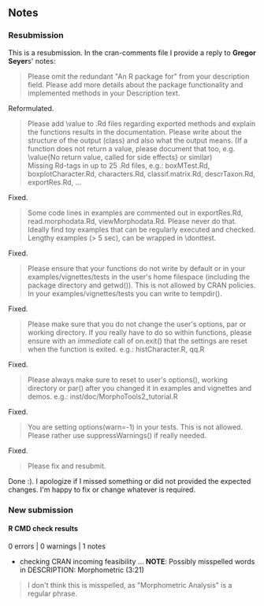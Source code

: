 ## Notes




### Resubmission

This is a resubmission. In the cran-comments file I provide a reply to **Gregor Seyer**s' notes:  



> Please omit the redundant "An R package for" from your description field. 
> Please add more details about the package functionality and implemented methods in your Description text.

Reformulated.

> Please add \\value to .Rd files regarding exported methods and explain the functions results in the documentation. Please write about the structure of the output (class) and also what the output means. (If a function does not return a value, please document that too, e.g. \value{No return value, called for side effects} or similar)  
Missing Rd-tags in up to 25 .Rd files, e.g.: boxMTest.Rd, boxplotCharacter.Rd, characters.Rd, classif.matrix.Rd, descrTaxon.Rd, exportRes.Rd,  ...

Fixed. 


> Some code lines in examples are commented out in exportRes.Rd, read.morphodata.Rd, viewMorphodata.Rd. Please never do that. Ideally find toy examples that can be regularly executed and checked. Lengthy examples (> 5 sec), can be wrapped in \\donttest.

Fixed. 

> Please ensure that your functions do not write by default or in your examples/vignettes/tests in the user's home filespace (including the package directory and getwd()). This is not allowed by CRAN policies. In your examples/vignettes/tests you can write to tempdir().

Fixed. 


> Please make sure that you do not change the user's options, par or working directory. If you really have to do so within functions, please ensure with an *immediate* call of on.exit() that the settings are reset when the function is exited. e.g.: histCharacter.R, qq.R

Fixed. 

> Please always make sure to reset to user's options(), working directory or par() after you changed it in examples and vignettes and demos. e.g.: inst/doc/MorphoTools2_tutorial.R

Fixed. 

> You are setting options(warn=-1) in your tests. This is not allowed. Please rather use suppressWarnings() if really needed.

Fixed. 


> Please fix and resubmit.

Done :). I apologize if I missed something or did not provided the expected changes. I'm happy to fix or change whatever is required.










### New submission


#### R CMD check results

0 errors | 0 warnings | 1 notes


* checking CRAN incoming feasibility ... **NOTE**: Possibly misspelled words in DESCRIPTION:  Morphometric (3:21)  

> I don't think this is misspelled, as "Morphometric Analysis" is a regular phrase. 
